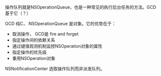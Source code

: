 操作队列就是NSOperationQueue，也是一种常见的执行后台任务的方法。GCD基于它（？）

GCD 纯C， NSOperationQueue 是对象。它的优势在于：

- 取消操作， GCD是 fire and forget
- 指定操作间的依赖关系
- 通过键值观测机制监控NSOperation对象的属性
- 指定操作的优先级
- 重用NSOperation对象

NSNotificationCenter 选取操作队列而非派发队列。
